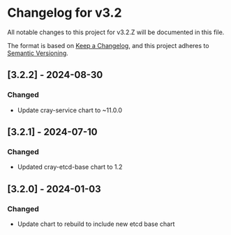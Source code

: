 # Changelog for v3.2

All notable changes to this project for v3.2.Z will be documented in this file.

The format is based on [Keep a Changelog](https://keepachangelog.com/en/1.0.0/),
and this project adheres to [Semantic Versioning](https://semver.org/spec/v2.0.0.html).

## [3.2.2] - 2024-08-30

### Changed

- Update cray-service chart to ~11.0.0

## [3.2.1] - 2024-07-10

### Changed

- Updated cray-etcd-base chart to 1.2

## [3.2.0] - 2024-01-03

### Changed

- Update chart to rebuild to include new etcd base chart
